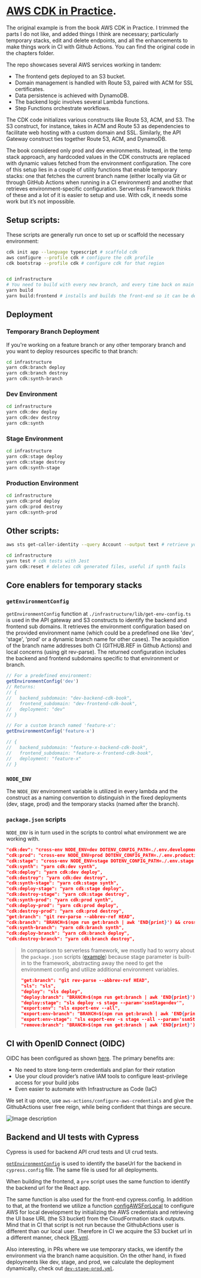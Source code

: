 # [AWS CDK in Practice](https://www.amazon.com/AWS-CDK-Practice-Streamline-applications/dp/180181239X/ref=sr_1_3?crid=EOP9UXZSSGRK&keywords=cdk+aws&qid=1692715247&sprefix=cdk+aws%2Caps%2C100&sr=8-3).

The original example is from the book AWS CDK in Practice. I trimmed the parts I
do not like, and added things I think are necessary; particularly temporary stacks, edit and delete endpoints, and all the enhancements to make things work in CI with Github Actions. You can find the original
code in the chapters folder.

The repo showcases several AWS services working in tandem:

- The frontend gets deployed to an S3 bucket.
- Domain management is handled with Route 53, paired with ACM for SSL
  certificates.
- Data persistence is achieved with DynamoDB.
- The backend logic involves several Lambda functions.
- Step Functions orchestrate workflows.

The CDK code initializes various constructs like Route 53, ACM, and S3. The S3
construct, for instance, takes in ACM and Route 53 as dependencies to facilitate
web hosting with a custom domain and SSL. Similarly, the API Gateway construct
ties together Route 53, ACM, and DynamoDB.

The book considered only prod and dev environments. Instead, in the temp stack
approach, any hardcoded values in the CDK constructs are replaced with dynamic
values fetched from the environment configuration. The core of this setup lies
in a couple of utility functions that enable temporary stacks: one that fetches
the current branch name (either locally via Git or through GitHub Actions when
running in a CI environment) and another that retrieves environment-specific
configuration. Serverless Framework thinks of these and a lot of it is easier to
setup and use. With cdk, it needs some work but it’s not impossible.

## Setup scripts:

These scripts are generally run once to set up or scaffold the necessary
environment:

```bash
cdk init app --language typescript # scaffold cdk
aws configure --profile cdk # configure the cdk profile
cdk bootstrap --profile cdk # configure cdk for that region


cd infrastructure
# You need to build with every new branch, and every time back on main
yarn build
yarn build:frontend # installs and builds the front-end so it can be deployed
```

## Deployment

### Temporary Branch Deployment

If you're working on a feature branch or any other temporary branch and you want
to deploy resources specific to that branch:

```bash
cd infrastructure
yarn cdk:branch deploy
yarn cdk:branch destroy
yarn cdk:synth-branch
```

### Dev Environment

```bash
cd infrastructure
yarn cdk:dev deploy
yarn cdk:dev destroy
yarn cdk:synth
```

### Stage Environment

```bash
cd infrastructure
yarn cdk:stage deploy
yarn cdk:stage destroy
yarn cdk:synth-stage
```

### Production Environment

```bash
cd infrastructure
yarn cdk:prod deploy
yarn cdk:prod destroy
yarn cdk:synth-prod
```

## Other scripts:

```bash
aws sts get-caller-identity --query Account --output text # retrieve your AWS account ID

cd infrastructure
yarn test # cdk tests with Jest
yarn cdk:reset # deletes cdk generated files, useful if synth fails
```

## Core enablers for temporary stacks

### `getEnvironmentConfig`

`getEnvironmentConfig` function at `./infrastructure/lib/get-env-config.ts` is
used in the API gateway and S3 constructs to identify the backend and frontend
sub domains. It retrieves the environment configuration based on the provided
environment name (which could be a predefined one like 'dev', 'stage', 'prod' or
a dynamic branch name for other cases). The acquisition of the branch name
addresses both CI (GITHUB.REF in Github Actions) and local concerns (using git
rev-parse). The returned configuration includes the backend and frontend
subdomains specific to that environment or branch.

```ts
// For a predefined environment:
getEnvironmentConfig('dev')
// Returns:
// {
//   backend_subdomain: "dev-backend-cdk-book",
//   frontend_subdomain: "dev-frontend-cdk-book",
//   deployment: "dev"
// }

// For a custom branch named 'feature-x':
getEnvironmentConfig('feature-x')

// {
//   backend_subdomain: "feature-x-backend-cdk-book",
//   frontend_subdomain: "feature-x-frontend-cdk-book",
//   deployment: "feature-x"
// }
```

### `NODE_ENV`

The `NODE_ENV` environment variable is utilized in every lambda and the
construct as a naming convention to distinguish in the fixed deployments (dev,
stage, prod) and the temporary stacks (named after the branch).

### `package.json` scripts

`NODE_ENV` is in turn used in the scripts to control what environment we are
working with.

```json
"cdk:dev": "cross-env NODE_ENV=dev DOTENV_CONFIG_PATH=./.env.development cdk --profile cdk",
"cdk:prod": "cross-env NODE_ENV=prod DOTENV_CONFIG_PATH=./.env.production cdk --profile cdk",
"cdk:stage": "cross-env NODE_ENV=stage DOTENV_CONFIG_PATH=./.env.stage cdk --profile cdk",
"cdk:synth": "yarn cdk:dev synth",
"cdk:deploy": "yarn cdk:dev deploy",
"cdk:destroy": "yarn cdk:dev destroy",
"cdk:synth-stage": "yarn cdk:stage synth",
"cdk:deploy-stage": "yarn cdk:stage deploy",
"cdk:destroy-stage": "yarn cdk:stage destroy",
"cdk:synth-prod": "yarn cdk:prod synth",
"cdk:deploy-prod": "yarn cdk:prod deploy",
"cdk:destroy-prod": "yarn cdk:prod destroy",
"get:branch": "git rev-parse --abbrev-ref HEAD",
"cdk:branch": "BRANCH=$(npm run get:branch | awk 'END{print}') && cross-env NODE_ENV=$BRANCH DOTENV_CONFIG_PATH=./.env.development cdk --profile cdk",
"cdk:synth-branch": "yarn cdk:branch synth",
"cdk:deploy-branch": "yarn cdk:branch deploy",
"cdk:destroy-branch": "yarn cdk:branch destroy",
```

> In comparison to serverless framework, we mostly had to worry about the
> `package.json` scripts
> ([example](https://github.com/muratkeremozcan/prod-ready-serverless/blob/main/package.json#L9))
> because stage parameter is built-in to the framework, abstracting away the
> need to get the environment config and utilize additional environment
> variables.
>
> ```json
> "get:branch": "git rev-parse --abbrev-ref HEAD",
> "sls": "sls",
> "deploy": "sls deploy",
> "deploy:branch": "BRANCH=$(npm run get:branch | awk 'END{print}') && sls deploy -s $BRANCH --param='ssmStage=dev'",
> "deploy:stage": "sls deploy -s stage --param='ssmStage=dev'",
> "export:env": "sls export-env --all",
> "export:env-branch": "BRANCH=$(npm run get:branch | awk 'END{print}') && npm run sls export-env -- -s $BRANCH --all --param='ssmStage=dev'",
> "export:env-stage": "sls export-env -s stage --all --param='ssmStage=dev'",
> "remove:branch": "BRANCH=$(npm run get:branch | awk 'END{print}') && npm run sls -- remove -s $BRANCH --param='ssmStage=dev'",
> ```

## CI with OpenID Connect (OIDC)

OIDC has been configured as shown
[here](https://github.com/muratkeremozcan/prod-ready-serverless/blob/main/notes.md#cicd-with-github-actions-using-an-iam-role-provided-through-an-oidc-openid-connect-provider).
The primary benefits are:

- No need to store long-term credentials and plan for their rotation
- Use your cloud provider’s native IAM tools to configure least-privilege access
  for your build jobs
- Even easier to automate with Infrastructure as Code (IaC)

We set it up once, use `aws-actions/configure-aws-credentials` and give the GithubActions user free reign, while being confident that things are secure.

![Image description](https://dev-to-uploads.s3.amazonaws.com/uploads/articles/8rogadu1fwfzjmqiojpj.png)

## Backend and UI tests with Cypress

Cypress is used for backend API crud tests and UI crud tests.

[`getEnvironmentConfig`](./infrastructure/lib/get-env-config.ts) is used to identify the baseUrl for the backend in `cypress.config` file. The same file is used for all deployments.

When building the frontend, a `pre` script uses the same function to identify the backend url for the React app.

The same function is also used for the front-end cypress.config. In addition to that, at the frontend we utilize a function [configAWSForLocal](web/cypress/support/config-aws.ts) to configure AWS for local development by initializing the AWS credentials and retrieving the UI base URL (the S3 bucket) from the CloudFormation stack outputs. Mind that in CI that script is not run because the GithubActions user is different than our local user. Therefore in CI we acquire the S3 bucket url in a different manner, check [PR.yml](.github/workflows/PR.yml).

Also interesting, in PRs where we use temporary stacks, we identify the environment via the branch name acquisition. 
On the other hand, in fixed deployments like dev, stage, and prod, we calculate the deployment dynamically, check out [`dev-stage-prod.yml`](.github/workflows/dev-stage-prod.yml). 

